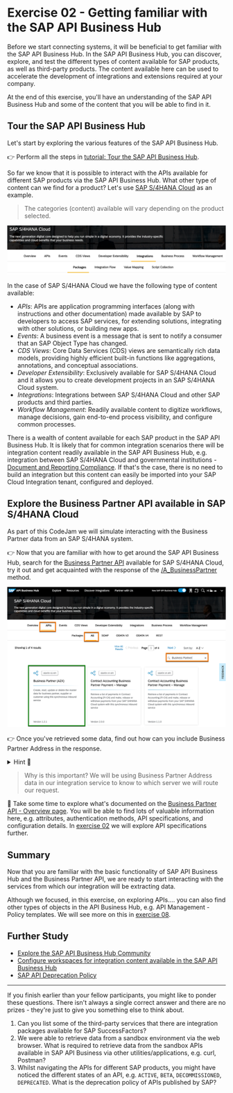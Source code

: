 # Exercise 02 - Getting familiar with the SAP API Business Hub

Before we start connecting systems, it will be beneficial to get familiar with the SAP API Business Hub. In the SAP API Business Hub, you can discover, explore, and test the different types of content available for SAP products, as well as third-party products. The content available here can be used to accelerate the development of integrations and extensions required at your company.

At the end of this exercise, you'll have an understanding of the SAP API Business Hub and some of the content that you will be able to find in it.

## Tour the SAP API Business Hub

Let's start by exploring the various features of the SAP API Business Hub.

👉 Perform all the steps in [tutorial: Tour the SAP API Business Hub](https://developers.sap.com/tutorials/hcp-abh-getting-started.html).

So far we know that it is possible to interact with the APIs available for different SAP products via the SAP API Business Hub. What other type of content can we find for a product? Let's use [SAP S/4HANA Cloud](https://api.sap.com/products/SAPS4HANACloud/overview) as an example.

> The categories (content) available will vary depending on the product selected. 

![SAP S/4HANA Cloud Categories](assets/S4HANACloud-Content.png)

In the case of SAP S/4HANA Cloud we have the following type of content available:
- *APIs*: APIs are application programming interfaces (along with instructions and other documentation) made available by SAP to developers to access SAP services, for extending solutions, integrating with other solutions, or building new apps.
- *Events*: A business event is a message that is sent to notify a consumer that an SAP Object Type has changed. 
- *CDS Views*: Core Data Services (CDS) views are semantically rich data models, providing highly efficient built-in functions like aggregations, annotations, and conceptual associations. 
- *Developer Extensibility*: Exclusively available for SAP S/4HANA Cloud and it allows you to create development projects in an SAP S/4HANA Cloud system.
- *Integrations*: Integrations between SAP S/4HANA Cloud and other SAP products and third parties.
- *Workflow Management*: Readily available content to digitize workflows, manage decisions, gain end-to-end process visibility, and configure common processes.

There is a wealth of content available for each SAP product in the SAP API Business Hub. It is likely that for common integration scenarios there will be integration content readily available in the SAP API Business Hub, e.g. integration between SAP S/4HANA Cloud and governmental institutions - [Document and Reporting Compliance](https://api.sap.com/products/SAPS4HANACloud/overview?target=SAPDocumentandReportingCompliance). If that's the case, there is no need to build an integration but this content can easily be imported into your SAP Cloud Integration tenant, configured and deployed. 

## Explore the Business Partner API available in SAP S/4HANA Cloud 

As part of this CodeJam we will simulate interacting with the Business Partner data from an SAP S/4HANA system. 

👉 Now that you are familiar with how to get around the SAP API Business Hub, search for the [Business Partner API](https://api.sap.com/products/SAPS4HANACloud/apis/all) available for SAP S/4HANA Cloud, try it out and get acquainted with the response of the [/A_BusinessPartner](https://api.sap.com/api/API_BUSINESS_PARTNER/tryout) method.

![Business Partner (A2X) tile in SAP API Business Hub](assets/S4HANACloud-API-BusinessPartner.png)

👉 Once you've retrieved some data, find out how can you include Business Partner Address in the response.

<details>
<summary>Hint 🔦</summary>

<i>Check out the <b>$expand</b> query param. This parameter can be used to Expand related entities, see [Expand](https://help.sap.com/doc/5890d27be418427993fafa6722cdc03b/Cloud/en-US/OdataV2.pdf#page=63).

Available values: to_BuPaIdentification, to_BuPaIndustry, to_BusinessPartnerAddress, to_BusinessPartnerBank, to_BusinessPartnerContact, to_BusinessPartnerRole, to_BusinessPartnerTax, to_BusPartAddrDepdntTaxNmbr, to_Customer, to_Supplier</i>
</details>

> Why is this important? We will be using Business Partner Address data in our integration service to know to which server we will route our request.

🧭 Take some time to explore what's documented on the [Business Partner API - Overview page](https://api.sap.com/api/API_BUSINESS_PARTNER/overview). You will be able to find lots of valuable information here, e.g. attributes, authentication methods, API specifications, and configuration details. In [exercise 02](../02-open-api-specification/) we will explore API specifications further.


## Summary

Now that you are familiar with the basic functionality of SAP API Business Hub and the Business Partner API, we are ready to start interacting with the services from which our integration will be extracting data.

Although we focused, in this exercise, on exploring APIs.... you can also find other types of objects in the API Business Hub, e.g. API Management - Policy templates. We will see more on this in [exercise 08](../08-expose-integration-flow-api-management/).

## Further Study

* [Explore the SAP API Business Hub Community](https://api.sap.com/community)
* [Configure workspaces for integration content available in the SAP API Business Hub](https://help.sap.com/docs/SAP_API_BUSINESS_HUB/e56a6c50d31541ea826021dc8e721a53/8f1a5bc71eef498aa51b99e90365c66e.html?locale=en-US)
* [SAP API Deprecation Policy](https://help.sap.com/docs/SAP_API_BUSINESS_HUB/e56a6c50d31541ea826021dc8e721a53/5cbfda5a9efe4e97a3e24ddaf7ec5c16.html?locale=en-US)

---

If you finish earlier than your fellow participants, you might like to ponder these questions. There isn't always a single correct answer and there are no prizes - they're just to give you something else to think about.

1. Can you list some of the third-party services that there are integration packages available for SAP SuccessFactors?
2. We were able to retrieve data from a sandbox environment via the web browser. What is required to retrieve data from the sandbox APIs available in SAP API Business via other utilities/applications, e.g. curl, Postman?
3. Whilst navigating the APIs for different SAP products, you might have noticed the different states of an API, e.g. `ACTIVE`, `BETA`, `DECOMMISSIONED`, `DEPRECATED`. What is the deprecation policy of APIs published by SAP? 

<!-- ## Next

Continue to 👉 [Exercise XX - ](../02-exploring-the-mock-services/README.md#exercise-02---exploring-the-mock-services) -->
